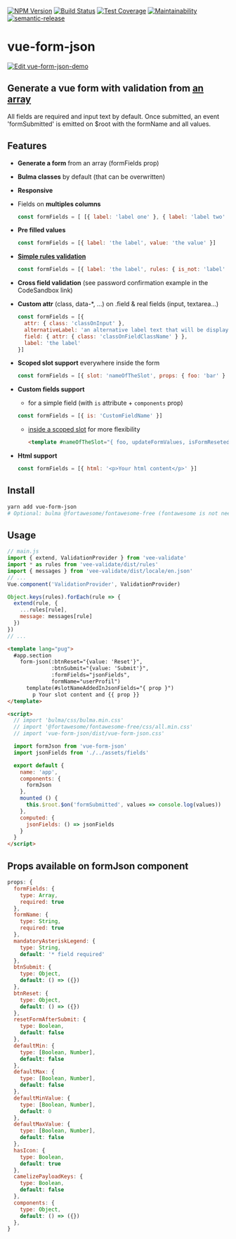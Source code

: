 [![NPM Version](https://img.shields.io/npm/v/vue-form-json.svg)](https://www.npmjs.com/package/vue-form-json)
[![Build Status](https://travis-ci.com/14nrv/vue-form-json.svg?branch=dev)](https://travis-ci.com/14nrv/vue-form-json)
[![Test Coverage](https://api.codeclimate.com/v1/badges/af5a15db118dac6343ab/test_coverage)](https://codeclimate.com/github/14nrv/vue-form-json/test_coverage)
[![Maintainability](https://api.codeclimate.com/v1/badges/af5a15db118dac6343ab/maintainability)](https://codeclimate.com/github/14nrv/vue-form-json/maintainability)
[![semantic-release](https://img.shields.io/badge/%20%20%F0%9F%93%A6%F0%9F%9A%80-semantic--release-e10079.svg)](https://github.com/semantic-release/semantic-release)

# vue-form-json

[![Edit vue-form-json-demo](https://codesandbox.io/static/img/play-codesandbox.svg)](https://codesandbox.io/s/vue-form-json-demo-t97l5?file=/src/main.js)

## Generate a vue form with validation from [an array](https://github.com/14nrv/vue-form-json/blob/master/src/components/Form/fields.json)
All fields are required and input text by default.
Once submitted, an event 'formSubmitted' is emitted on $root with the formName and all values.

## Features
* **Generate a form** from an array (formFields prop)
* **Bulma classes** by default (that can be overwritten)
* **Responsive**
* Fields on **multiples columns**
  ```js
  const formFields = [ [{ label: 'label one' }, { label: 'label two' }] ]
  ```
* **Pre filled values**
  ```js
  const formFields = [{ label: 'the label', value: 'the value' }]
  ```
* [**Simple rules validation**](https://logaretm.github.io/vee-validate/guide/rules.html#rules)
  ```js
  const formFields = [{ label: 'the label', rules: { is_not: 'label' } }]
  ```
* **Cross field validation** (see password confirmation example in the CodeSandbox link)
* **Custom attr** (class, data-*, ...) on .field & real fields (input, textarea...)
  ```js
  const formFields = [{
    attr: { class: 'classOnInput' },
    alternativeLabel: 'an alternative label text that will be displayed',
    field: { attr: { class: 'classOnFieldClassName' } },
    label: 'the label'
  }]
  ```
* **Scoped slot support** everywhere inside the form
  ```js
  const formFields = [{ slot: 'nameOfTheSlot', props: { foo: 'bar' } }]
  ```
* **Custom fields support**
  * for a simple field (with `is` attribute + `components` prop)
  ```js
  const formFields = [{ is: 'CustomFieldName' }]
  ```

  * [inside a scoped slot](https://codesandbox.io/s/vue-form-json-demo-dgk2n?file=/src/App.vue) for more flexibility
    ```html
    <template #nameOfTheSlot="{ foo, updateFormValues, isFormReseted }">
    ```
* **Html support**
  ```js
  const formFields = [{ html: '<p>Your html content</p>' }]
  ```

## Install
```sh
yarn add vue-form-json
# Optional: bulma @fortawesome/fontawesome-free (fontawesome is not needed if hasIcon prop is false)
```

## Usage
```js
// main.js
import { extend, ValidationProvider } from 'vee-validate'
import * as rules from 'vee-validate/dist/rules'
import { messages } from 'vee-validate/dist/locale/en.json'
// ...
Vue.component('ValidationProvider', ValidationProvider)

Object.keys(rules).forEach(rule => {
  extend(rule, {
    ...rules[rule],
    message: messages[rule]
  })
})
// ...
```

```html
<template lang="pug">
  #app.section
    form-json(:btnReset="{value: 'Reset'}",
              :btnSubmit="{value: 'Submit'}",
              :formFields="jsonFields",
              formName="userProfil")
      template(#slotNameAddedInJsonFields="{ prop }")
        p Your slot content and {{ prop }}
</template>

<script>
  // import 'bulma/css/bulma.min.css'
  // import '@fortawesome/fontawesome-free/css/all.min.css'
  // import 'vue-form-json/dist/vue-form-json.css'

  import formJson from 'vue-form-json'
  import jsonFields from './../assets/fields'

  export default {
    name: 'app',
    components: {
      formJson
    },
    mounted () {
      this.$root.$on('formSubmitted', values => console.log(values))
    },
    computed: {
      jsonFields: () => jsonFields
    }
  }
</script>
```

## Props available on formJson component
```js
props: {
  formFields: {
    type: Array,
    required: true
  },
  formName: {
    type: String,
    required: true
  },
  mandatoryAsteriskLegend: {
    type: String,
    default: '* field required'
  },
  btnSubmit: {
    type: Object,
    default: () => ({})
  },
  btnReset: {
    type: Object,
    default: () => ({})
  },
  resetFormAfterSubmit: {
    type: Boolean,
    default: false
  },
  defaultMin: {
    type: [Boolean, Number],
    default: false
  },
  defaultMax: {
    type: [Boolean, Number],
    default: false
  },
  defaultMinValue: {
    type: [Boolean, Number],
    default: 0
  },
  defaultMaxValue: {
    type: [Boolean, Number],
    default: false
  },
  hasIcon: {
    type: Boolean,
    default: true
  },
  camelizePayloadKeys: {
    type: Boolean,
    default: false
  },
  components: {
    type: Object,
    default: () => ({})
  },
}
```
